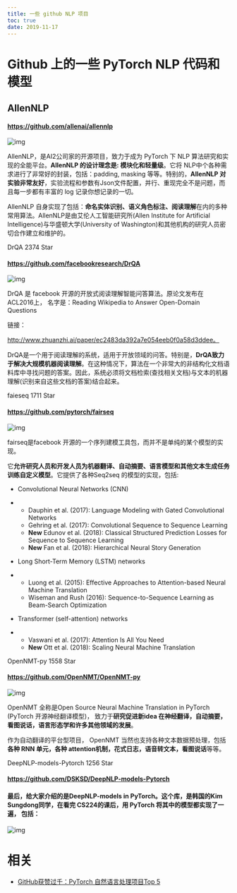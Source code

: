 ```yaml
---
title: 一些 github NLP 项目
toc: true
date: 2019-11-17
---
```

# Github 上的一些 PyTorch NLP 代码和模型



## AllenNLP

#### **https://github.com/allenai/allennlp**

![img](https://mmbiz.qpic.cn/mmbiz_png/AefvpgiaIPw1DML1aicDblaKOQSWk4Acx9oGxNt69tOuGkq7uyAIVQA2xFE9kxHV0XWBftOiaoMu8hmBJNmzo4Cdw/640?wx_fmt=png&tp=webp&wxfrom=5&wx_lazy=1&wx_co=1)

AllenNLP，是AI2公司家的开源项目，致力于成为 PyTorch 下 NLP 算法研究和实现的全能平台。**AllenNLP 的设计理念是: 模块化和轻量级**。它将 NLP中个各种需求进行了非常好的封装，包括：padding, masking 等等。特别的，**AllenNLP 对实验非常友好**，实验流程和参数有Json文件配置，并行、重现完全不是问题，而且每一步都有丰富的 log 记录你想记录的一切。

AllenNLP 自身实现了包括：**命名实体识别、语义角色标注、阅读理解**在内的多种常用算法。AllenNLP是由艾伦人工智能研究所(Allen Institute for Artificial Intelligence)与华盛顿大学(University of Washington)和其他机构的研究人员密切合作建立和维护的。



DrQA 2374 Star



#### https://github.com/facebookresearch/DrQA

![img](https://mmbiz.qpic.cn/mmbiz_png/AefvpgiaIPw1DML1aicDblaKOQSWk4Acx9FoW8icDOOsR1myL2ic2XMWiaEn8ic5YibHjGMpjVT5Iw0TBvonxhtBibxsmA/640?wx_fmt=png&tp=webp&wxfrom=5&wx_lazy=1&wx_co=1)



DrQA 是 facebook 开源的开放式阅读理解智能问答算法。原论文发布在 ACL2016上， 名字是：Reading Wikipedia to Answer Open-Domain Questions



链接：

http://www.zhuanzhi.ai/paper/ec2483da392a7e054eeb0f0a58d3ddee。



DrQA是一个用于阅读理解的系统，适用于开放领域的问答。特别是，**DrQA致力于解决大规模机器阅读理解**。在这种情况下，算法在一个非常大的非结构化文档语料库中寻找问题的答案。因此，系统必须将文档检索(查找相关文档)与文本的机器理解(识别来自这些文档的答案)结合起来。



faieseq 1711 Star



#### https://github.com/pytorch/fairseq

![img](https://mmbiz.qpic.cn/mmbiz_png/AefvpgiaIPw1DML1aicDblaKOQSWk4Acx9XK6VIEBCJibqf46Mujufp6gTkTxMKyrUiaezfOlOkAUibYOHZy0qRibZOA/640?wx_fmt=png&tp=webp&wxfrom=5&wx_lazy=1&wx_co=1)

fairseq是facebook 开源的一个序列建模工具包，而并不是单纯的某个模型的实现。



它**允许研究人员和开发人员为机器翻译、自动摘要、语言模型和其他文本生成任务训练自定义模型**。它提供了各种Seq2seq 的模型的实现，包括:

- Convolutional Neural Networks (CNN)

- - Dauphin et al. (2017): Language Modeling with Gated Convolutional Networks
  - Gehring et al. (2017): Convolutional Sequence to Sequence Learning
  - **New** Edunov et al. (2018): Classical Structured Prediction Losses for Sequence to Sequence Learning
  - **New** Fan et al. (2018): Hierarchical Neural Story Generation

- Long Short-Term Memory (LSTM) networks

- - Luong et al. (2015): Effective Approaches to Attention-based Neural Machine Translation
  - Wiseman and Rush (2016): Sequence-to-Sequence Learning as Beam-Search Optimization

- Transformer (self-attention) networks

- - Vaswani et al. (2017): Attention Is All You Need
  - **New** Ott et al. (2018): Scaling Neural Machine Translation



OpenNMT-py 1558 Star



#### https://github.com/OpenNMT/OpenNMT-py



![img](https://mmbiz.qpic.cn/mmbiz_png/AefvpgiaIPw1DML1aicDblaKOQSWk4Acx9W9a900q1bkjwpzCQOagFHqu4QYBNcXoly4ibedg6aL6O6JRTxtUfLXw/640?wx_fmt=png&tp=webp&wxfrom=5&wx_lazy=1&wx_co=1)



OpenNMT 全称是Open Source Neural Machine Translation in PyTorch (PyTorch 开源神经翻译模型)， 致力于**研究促进新idea 在神经翻译，自动摘要，看图说话，语言形态学和许多其他领域的发展**。



作为自动翻译的平台型项目， OpenNMT 当然也支持各种文本数据预处理，包括**各种 RNN 单元，各种 attention机制，花式日志，语音转文本，看图说话**等等。



DeepNLP-models-Pytorch 1256 Star



#### https://github.com/DSKSD/DeepNLP-models-Pytorch

####

#### 最后，给大家介绍的是DeepNLP-models in PyTorch。这个库，是韩国的Kim Sungdong同学，在看完 CS224的课后，用 PyTorch 将其中的模型都实现了一遍， 包括：



![img](https://mmbiz.qpic.cn/mmbiz_png/AefvpgiaIPw1DML1aicDblaKOQSWk4Acx9v1ECn7WnYcdibL1xUfoXpZTjJiaVXKwicb5zF6TE6rv1LQhGYHr1oJicLg/640?wx_fmt=png&tp=webp&wxfrom=5&wx_lazy=1&wx_co=1)



# 相关

- [GitHub获赞过千：PyTorch 自然语言处理项目Top 5](https://mp.weixin.qq.com/s?__biz=MzI3MTA0MTk1MA==&mid=2652021834&idx=5&sn=22eb378cd45f4d1bbe2af53135237086&chksm=f121d0bbc65659ad9cb4f699935c3cf36dd10f41f622af4113f0b344d346743a1ad8314fae29&mpshare=1&scene=1&srcid=0710wwMEKM7i2RCJQjUbhLPE#rd)
